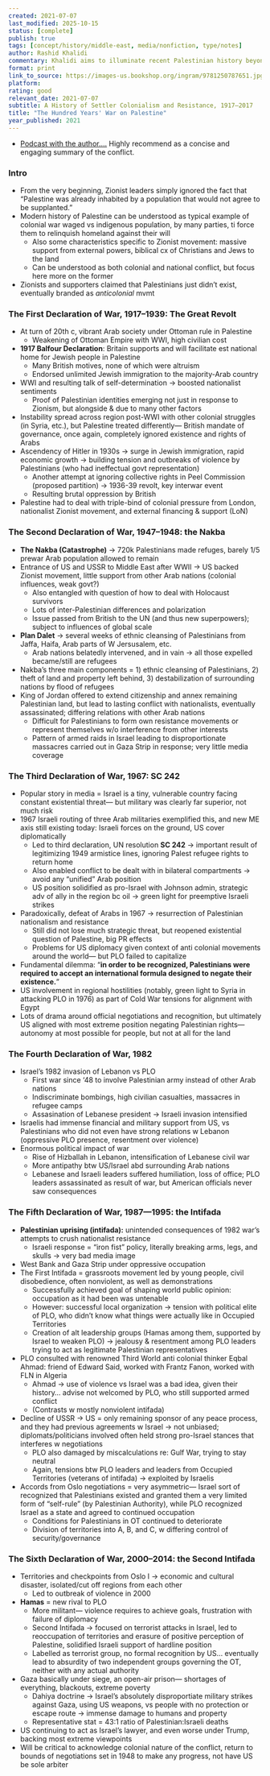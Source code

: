 ```yaml
---
created: 2021-07-07
last_modified: 2025-10-15
status: [complete]
publish: true
tags: [concept/history/middle-east, media/nonfiction, type/notes]
author: Rashid Khalidi
commentary: Khalidi aims to illuminate recent Palestinian history beyond the popular narrative by highlighting six key points in the past hundred years of conflict, interweaving his personal experiences with academic and research-based writing. An infuriating and essential history that reveals some of the worst parts of humanity.
format: print
link_to_source: https://images-us.bookshop.org/ingram/9781250787651.jpg?v=efcc197972b21d4ac2ae3410fa3326b8
platform:
rating: good
relevant_date: 2021-07-07
subtitle: A History of Settler Colonialism and Resistance, 1917–2017
title: "The Hundred Years' War on Palestine"
year_published: 2021
---
```


- [Podcast with the author….](https://open.spotify.com/episode/5d1CZxBi2DZUZJ2X8d3QzL?si=5ebgZMDuShCwoo4-SDumMw&dl_branch=1) Highly recommend as a concise and engaging summary of the conflict.

### Intro

- From the very beginning, Zionist leaders simply ignored the fact that “Palestine was already inhabited by a population that would not agree to be supplanted.”
- Modern history of Palestine can be understood as typical example of colonial war waged vs indigenous population, by many parties, ti force them to relinquish homeland against their will
    - Also some characteristics specific to Zionist movement: massive support from external powers, biblical cx of Christians and Jews to the land
    - Can be understood as both colonial and national conflict, but focus here more on the former
- Zionists and supporters claimed that Palestinians just didn’t exist, eventually branded as *anticolonial* mvmt

### The First Declaration of War, 1917–1939: The Great Revolt

- At turn of 20th c, vibrant Arab society under Ottoman rule in Palestine
    - Weakening of Ottoman Empire with WWI, high civilian cost
- **1917 Balfour Declaration**: Britain supports and will facilitate est national home for Jewish people in Palestine
    - Many British motives, none of which were altruism
    - Endorsed unlimited Jewish immigration to the majority-Arab country
- WWI and resulting talk of self-determination → boosted nationalist sentiments
    - Proof of Palestinian identities emerging not just in response to Zionism, but alongside & due to many other factors
- Instability spread across region post-WWI with other colonial struggles (in Syria, etc.), but Palestine treated differently— British mandate of governance, once again, completely ignored existence and rights of Arabs
- Ascendency of Hitler in 1930s → surge in Jewish immigration, rapid economic growth → building tension and outbreaks of violence by Palestinians (who had ineffectual govt representation)
    - Another attempt at ignoring collective rights in Peel Commission (proposed partition) → 1936-39 revolt, key interwar event
    - Resulting brutal oppression by British
- Palestine had to deal with triple-bind of colonial pressure from London, nationalist Zionist movement, and external financing & support (LoN)

### The Second Declaration of War, 1947–1948: the Nakba

- **The Nakba (Catastrophe)** → 720k Palestinians made refuges, barely 1/5 prewar Arab population allowed to remain
- Entrance of US and USSR to Middle East after WWII → US backed Zionist movement, little support from other Arab nations (colonial influences, weak govt?)
    - Also entangled with question of how to deal with Holocaust survivors
    - Lots of inter-Palestinian differences and polarization
    - Issue passed from British to the UN (and thus new superpowers); subject to influences of global scale
- **Plan Dalet** → several weeks of ethnic cleansing of Palestinians from Jaffa, Haifa, Arab parts of W Jersusalem, etc.
    - Arab nations belatedly intervened, and in vain → all those expelled became/still are refugees
- Nakba’s three main components = 1) ethnic cleansing of Palestinians, 2) theft of land and property left behind, 3) destabilization of surrounding nations by flood of refugees
- King of Jordan offered to extend citizenship and annex remaining Palestinian land, but lead to lasting conflict with nationalists, eventually assassinated; differing relations with other Arab nations
    - Difficult for Palestinians to form own resistance movements or represent themselves w/o interference from other interests
    - Pattern of armed raids in Israel leading to disproportionate massacres carried out in Gaza Strip in response; very little media coverage

### The Third Declaration of War, 1967: SC 242

- Popular story in media = Israel is a tiny, vulnerable country facing constant existential threat— but military was clearly far superior, not much risk
- 1967 Israeli routing of three Arab militaries exemplified this, and new ME axis still existing today: Israeli forces on the ground, US cover diplomatically
    - Led to third declaration, UN resolution **SC 242** → important result of legitimizing 1949 armistice lines, ignoring Palest refugee rights to return home
    - Also enabled conflict to be dealt with in bilateral compartments → avoid any “unified” Arab position
    - US position solidified as pro-Israel with Johnson admin, strategic adv of ally in the region bc oil → green light for preemptive Israeli strikes
- Paradoxically, defeat of Arabs in 1967 → resurrection of Palestinian nationalism and resistance
    - Still did not lose much strategic threat, but reopened existential question of Palestine, big PR effects
    - Problems for US diplomacy given context of anti colonial movements around the world— but PLO failed to capitalize
- Fundamental dilemma: “**in order to be recognized, Palestinians were required to accept an international formula designed to negate their existence.**”
- US involvement in regional hostilities (notably, green light to Syria in attacking PLO in 1976) as part of Cold War tensions for alignment with Egypt
- Lots of drama around official negotiations and recognition, but ultimately US aligned with most extreme position negating Palestinian rights— autonomy at most possible for people, but not at all for the land

### The Fourth Declaration of War, 1982

- Israel’s 1982 invasion of Lebanon vs PLO
    - First war since ‘48 to involve Palestinian army instead of other Arab nations
    - Indiscriminate bombings, high civilian casualties, massacres in refugee camps
    - Assasination of Lebanese president → Israeli invasion intensified
- Israelis had immense financial and military support from US, vs Palestinians who did not even have strong relations w Lebanon (oppressive PLO presence, resentment over violence)
- Enormous political impact of war
    - Rise of Hizballah in Lebanon, intensification of Lebanese civil war
    - More antipathy btw US/Israel abd surrounding Arab nations
    - Lebanese and Israeli leaders suffered humiliation, loss of office; PLO leaders assassinated as result of war, but American officials never saw consequences

### The Fifth Declaration of War, 1987—1995: the Intifada

- **Palestinian uprising (intifada):** unintended consequences of 1982 war’s attempts to crush nationalist resistance
    - Israeli response = “iron fist” policy, literally breaking arms, legs, and skulls → very bad media image
- West Bank and Gaza Strip under oppressive occupation
- The First Intifada = grassroots movement led by young people, civil disobedience, often nonviolent, as well as demonstrations
    - Successfully achieved goal of shaping world public opinion: occupation as it had been was untenable
    - However: successful local organization → tension with political elite of PLO, who didn’t know what things were actually like in Occupied Territories
    - Creation of alt leadership groups (Hamas among them, supported by Israel to weaken PLO) → jealousy & resentment among PLO leaders trying to act as legitimate Palestinian representatives
- PLO consulted with renowned Third World anti colonial thinker Eqbal Ahmad: friend of Edward Said, worked with Frantz Fanon, worked with FLN in Algeria
    - Ahmad → use of violence vs Israel was a bad idea, given their history… advise not welcomed by PLO, who still supported armed conflict
    - (Contrasts w mostly nonviolent intifada)
- Decline of USSR → US = only remaining sponsor of any peace process, and they had previous agreements w Israel → not unbiased; diplomats/politicians involved often held strong pro-Israel stances that interferes w negotiations
    - PLO also damaged by miscalculations re: Gulf War, trying to stay neutral
    - Again, tensions btw PLO leaders and leaders from Occupied Territories (veterans of intifada) → exploited by Israelis
- Accords from Oslo negotiations = very asymmetric— Israel sort of recognized that Palestinians existed and granted them a very limited form of “self-rule” (by Palestinian Authority), while PLO recognized Israel as a state and agreed to continued occupation
    - Conditions for Palestinians in OT continued to deteriorate
    - Division of territories into A, B, and C, w differing control of security/governance

### The Sixth Declaration of War, 2000–2014: the Second Intifada

- Territories and checkpoints from Oslo I → economic and cultural disaster, isolated/cut off regions from each other
    - Led to outbreak of violence in 2000
- **Hamas** = new rival to PLO
    - More militant— violence requires to achieve goals, frustration with failure of diplomacy
    - Second Intifada → focused on terrorist attacks in Israel, led to reoccupation of territories and erasure of positive perception of Palestine, solidified Israeli support of hardline position
    - Labelled as terrorist group, no formal recognition by US… eventually lead to absurdity of two independent groups governing the OT, neither with any actual authority
- Gaza basically under siege, an open-air prison— shortages of everything, blackouts, extreme poverty
    - Dahiya doctrine → Israel’s absolutely disproportiate military strikes against Gaza, using US weapons, vs people with no protection or escape route → immense damage to humans and property
    - Representative stat = 43:1 ratio of Palestinian:Israeli deaths
- US continuing to act as Israel’s lawyer, and even worse under Trump, backing most extreme viewpoints
- Will be critical to acknowledge colonial nature of the conflict, return to bounds of negotiations set in 1948 to make any progress, not have US be sole arbiter
